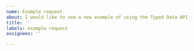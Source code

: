 ```yaml
---
name: Example request
about: I would like to see a new example of using the Typed Data API
title: ''
labels: example request
assignees: ''

---
```



